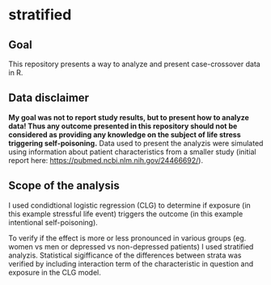 # stratified

## Goal
This repository presents a way to analyze and present case-crossover data in R. 

## Data disclaimer

**My goal was not to report study results, but to present how to analyze data! Thus any outcome presented in this repository should not be considered as providing any knowledge on the subject of life stress triggering self-poisoning.** Data used to present the analyzis were simulated using information about patient characteristics from a smaller study (initial report here: https://pubmed.ncbi.nlm.nih.gov/24466692/). 

## Scope of the analysis

I used condidtional logistic regression (CLG) to determine if exposure (in this example stressful life event) triggers the outcome (in this example intentional self-poisoning). 

To verify if the effect is more or less pronounced in various groups (eg. women vs men or depressed vs non-depressed patients) I used stratified analyzis. Statistical sigifficance of the differences between strata was verified by including interaction term of the characteristic in question and exposure in the CLG model.
